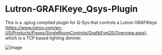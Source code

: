 # Lutron-GRAFIKeye_Qsys-Plugin
This is a .qplug compiled plugin for Q-Sys that controls a Lutron GRAFIKeye (https://www.lutron.com/en-US/Products/Pages/SingleRoomControls/GrafikEyeQS/Overview.aspx), which is a TCP based lighting dimmer. 

![image](https://user-images.githubusercontent.com/89161502/161818870-88b5c9a9-edf7-497c-a994-5a629c61fb6d.png)
